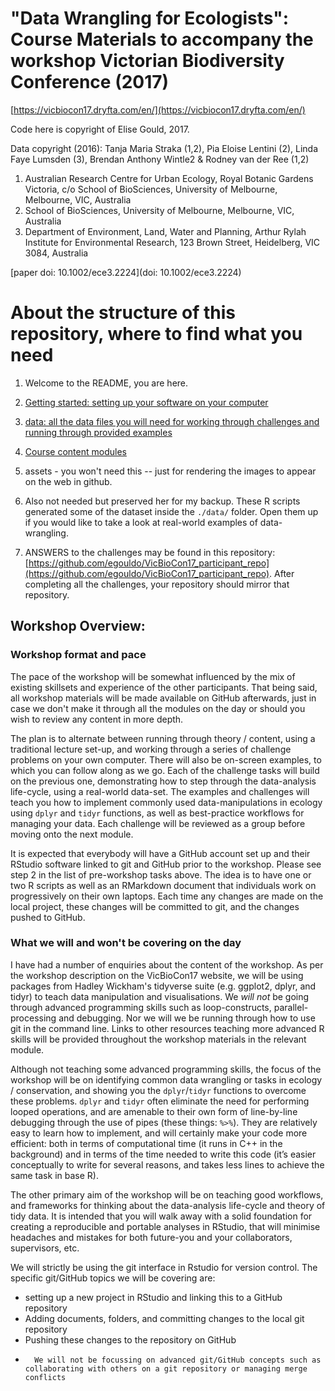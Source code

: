 # "Data Wrangling for Ecologists": Course Materials to accompany the workshop Victorian Biodiversity Conference (2017)


[https://vicbiocon17.dryfta.com/en/](https://vicbiocon17.dryfta.com/en/)

Code here is copyright of Elise Gould, 2017. 

Data copyright (2016):
Tanja Maria Straka (1,2), Pia Eloise Lentini (2), Linda Faye Lumsden (3), Brendan Anthony Wintle2 & Rodney van der Ree (1,2)

1. Australian Research Centre for Urban Ecology, Royal Botanic Gardens Victoria, c/o School of BioSciences, University of Melbourne, Melbourne, VIC, Australia
2. School of BioSciences, University of Melbourne, Melbourne, VIC, Australia
3. Department of Environment, Land, Water and Planning, Arthur Rylah Institute for Environmental Research, 123 Brown Street, Heidelberg, VIC 3084, Australia

[paper doi: 10.1002/ece3.2224](doi: 10.1002/ece3.2224)

# About the structure of this repository, where to find what you need

1. Welcome to the README, you are here.

2. [Getting started: setting up your software on your computer](https://github.com/egouldo/VicBioCon17_data_wrangling/tree/master/getting_started)

3. [data: all the data files you will need for working through challenges and running through provided examples](https://github.com/egouldo/VicBioCon17_data_wrangling/tree/master/data)

4. [Course content modules](https://github.com/egouldo/VicBioCon17_data_wrangling/tree/master/modules)

5. assets - you won't need this -- just for rendering the images to appear on the web in github.

6. Also not needed but preserved her for my backup. These R scripts generated some of the dataset inside the `./data/` folder. Open them up if you would like to take a look at  real-world examples of data-wrangling.

7. ANSWERS to the challenges may be found in this repository: [https://github.com/egouldo/VicBioCon17_participant_repo](https://github.com/egouldo/VicBioCon17_participant_repo). After completing all the challenges, your repository should mirror that repository.



## Workshop Overview:


### Workshop format and pace

The pace of the workshop will be somewhat influenced by the mix of existing skillsets and experience of the other participants. That being said, all workshop materials will be made available on GitHub afterwards, just in case we don't make it through all the modules on the day or should you wish to review any content in more depth.

The plan is to alternate between running through theory / content, using a traditional lecture set-up, and working through a series of challenge problems on your own computer. There will also be on-screen examples, to which you can follow along as we go. Each of the challenge tasks will build on the previous one, demonstrating how to step through the data-analysis life-cycle, using a real-world data-set. The examples and challenges will teach you how to implement commonly used data-manipulations in ecology using `dplyr` and `tidyr` functions, as well as best-practice workflows for managing your data. Each challenge will be reviewed as a group before moving onto the next module.

It is expected that everybody will have a GitHub account set up and their RStudio software linked to git and GitHub prior to the workshop. Please see step 2 in the list of pre-workshop tasks above. The idea is to have one or two R scripts as well as an RMarkdown document that individuals work on progressively on their own laptops. Each time any changes are made on the local project, these changes will be committed to git, and the changes pushed to GitHub.

### What we will and won't be covering on the day

I have had a number of enquiries about the content of the workshop. As per the workshop description on the VicBioCon17 website, we will be using packages from Hadley Wickham's tidyverse suite (e.g. ggplot2, dplyr, and tidyr) to teach data manipulation and visualisations. We *will not* be going through advanced programming skills such as loop-constructs, parallel-processing and debugging. Nor we will we be running through how to use git in the command line. Links to other resources teaching more advanced R skills will be provided throughout the workshop materials in the relevant module.

Although not teaching some advanced programming skills, the focus of the workshop will be on identifying common data wrangling or tasks in ecology / conservation, and showing you the `dplyr`/`tidyr` functions to overcome these problems. `dplyr` and `tidyr` often eliminate the need for performing looped operations, and are amenable to their own form of line-by-line debugging through the use of pipes (these things: `%>%`). They are relatively easy to learn how to implement, and will certainly make your code more efficient: both in terms of computational time (it runs in C++ in the background) and in terms of the time needed to write this code (it’s easier conceptually to write for several reasons, and takes less lines to achieve the same task in base R). 

The other primary aim of the workshop will be on teaching good workflows, and frameworks for thinking about the data-analysis life-cycle and theory of tidy data. It is intended that you will walk away with a solid foundation for creating a reproducible and portable analyses in RStudio, that will minimise headaches and mistakes for both future-you and your collaborators, supervisors, etc.

We will strictly be using the git interface in Rstudio for version control. The specific git/GitHub topics we will be covering are: 
-	setting up a new project in RStudio and linking this to a GitHub repository
-	Adding documents, folders, and committing changes to the local git repository
-	Pushing these changes to the repository on GitHub
-       We will not be focussing on advanced git/GitHub concepts such as collaborating with others on a git repository or managing merge conflicts
